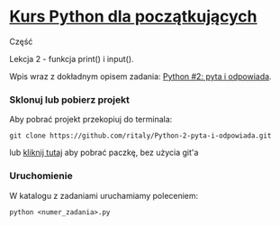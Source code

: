 # [Kurs Python dla początkujących](https://www.flynerd.pl/tag/python-kurs)

Część

Lekcja 2 - funkcja print() i input().

Wpis wraz z dokładnym opisem zadania: [Python #2: pyta i odpowiada](https://www.flynerd.pl/2017/01/python-2-pyta-i-odpowiada.html).


### Sklonuj lub pobierz projekt

Aby pobrać projekt przekopiuj do terminala:

```
git clone https://github.com/ritaly/Python-2-pyta-i-odpowiada.git
```

lub [kliknij tutaj](https://github.com/ritaly/Python-2-pyta-i-odpowiada/archive/master.zip) aby pobrać paczkę, bez użycia git'a


### Uruchomienie

W katalogu z zadaniami uruchamiamy poleceniem:
```
python <numer_zadania>.py
```
